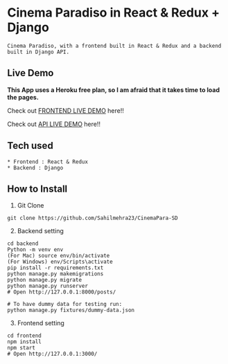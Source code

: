 # Cinema Paradiso in React & Redux + Django

```
Cinema Paradiso, with a frontend built in React & Redux and a backend built in Django API.
```

## Live Demo

**This App uses a Heroku free plan, so I am afraid that it takes time to load the pages.**

Check out [FRONTEND LIVE DEMO](https://cinemapara-front.sahilmehra23.repl.co/) here!!

Check out [API LIVE DEMO](https://cinemapara-back.sahilmehra23.repl.co/movies/) here!!

## Tech used

```
* Frontend : React & Redux
* Backend : Django
```

## How to Install

1. Git Clone

```
git clone https://github.com/Sahilmehra23/CinemaPara-SD
```

2. Backend setting

```
cd backend
Python -m venv env
(For Mac) source env/bin/activate
(For Windows) env/Scripts\activate
pip install -r requirements.txt
python manage.py makemigrations
python manage.py migrate
python manage.py runserver
# Open http://127.0.0.1:8000/posts/

# To have dummy data for testing run:
python manage.py fixtures/dummy-data.json
```

3. Frontend setting

```
cd frontend
npm install
npm start
# Open http://127.0.0.1:3000/
```
